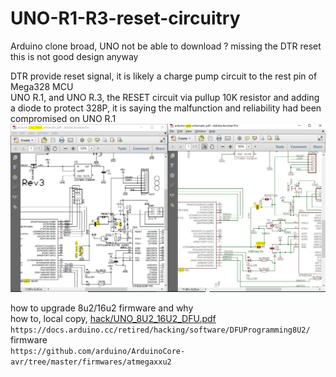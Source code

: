 # UNO-R1-R3-reset-circuitry
Arduino clone broad, UNO not be able to download ? missing the DTR reset  
this is not good design anyway  

DTR provide reset signal, it is likely a charge pump circuit to the rest pin of Mega328 MCU  
UNO R.1, and UNO R.3, the RESET circuit via pullup 10K resistor and adding a diode to protect 328P, it is saying the malfunction and reliability had been compromised on UNO R.1
![hack/UNO_R3_R1.JPG](hack/UNO_R3_R1.JPG)


how to upgrade 8u2/16u2 firmware and why  
how to, local copy, [hack/UNO_8U2_16U2_DFU.pdf](hack/UNO_8U2_16U2_DFU.pdf)  
```https://docs.arduino.cc/retired/hacking/software/DFUProgramming8U2/```  
firmware  
```https://github.com/arduino/ArduinoCore-avr/tree/master/firmwares/atmegaxxu2```  
